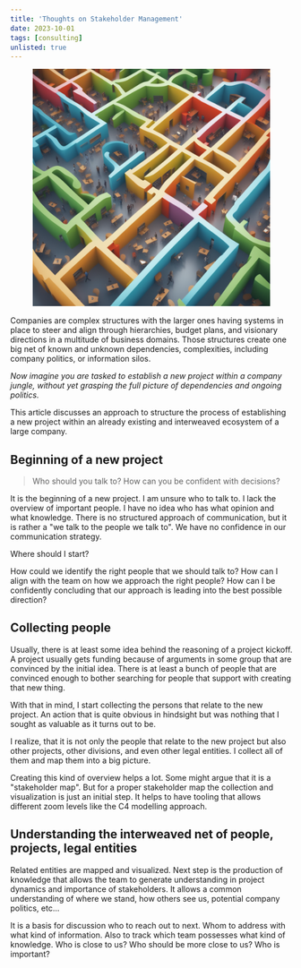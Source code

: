 ```yaml
---
title: 'Thoughts on Stakeholder Management'
date: 2023-10-01
tags: [consulting]
unlisted: true
---
```


<figure>
  <img src="../images/2023-10-01-company.png" class="responsive-image">
  <!-- "one big maze in a company building with desks and people and projects, colourful, between and confusion and clearness, photo realistic, 4k" -->
</figure>

Companies are complex structures with the larger ones having systems in place to steer and align through hierarchies, budget plans, and visionary directions in a multitude of business domains. Those structures create one big net of known and unknown dependencies, complexities, including company politics, or information silos.

_Now imagine you are tasked to establish a new project within a company jungle, without yet grasping the full picture of dependencies and ongoing politics._

This article discusses an approach to structure the process of establishing a new project within an already existing and interweaved ecosystem of a large company.

## Beginning of a new project

> Who should you talk to? How can you be confident with decisions?

It is the beginning of a new project. I am unsure who to talk to. I lack the overview of important people. I have no idea who has what opinion and what knowledge. There is no structured approach of communication, but it is rather a "we talk to the people we talk to". We have no confidence in our communication strategy.

Where should I start?

How could we identify the right people that we should talk to? How can I align with the team on how we approach the right people? How can I be confidently concluding that our approach is leading into the best possible direction?

## Collecting people

Usually, there is at least some idea behind the reasoning of a project kickoff. A project usually gets funding because of arguments in some group that are convinced by the initial idea. There is at least a bunch of people that are convinced enough to bother searching for people that support with creating that new thing.

With that in mind, I start collecting the persons that relate to the new project. An action that is quite obvious in hindsight but was nothing that I sought as valuable as it turns out to be.

I realize, that it is not only the people that relate to the new project but also other projects, other divisions, and even other legal entities. I collect all of them and map them into a big picture.

Creating this kind of overview helps a lot. Some might argue that it is a "stakeholder map". But for a proper stakeholder map the collection and visualization is just an initial step. It helps to have tooling that allows different zoom levels like the C4 modelling approach.

## Understanding the interweaved net of people, projects, legal entities

Related entities are mapped and visualized. Next step is the production of knowledge that allows the team to generate understanding in project dynamics and importance of stakeholders. It allows a common understanding of where we stand, how others see us, potential company politics, etc...

It is a basis for discussion who to reach out to next. Whom to address with what kind of information. Also to track which team possesses what kind of knowledge. Who is close to us? Who should be more close to us? Who is important?
